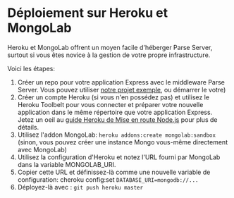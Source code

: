 # Déploiement sur Heroku et MongoLab

Heroku et MongoLab offrent un moyen facile d'héberger Parse Server, surtout si vous êtes novice à la gestion de votre propre infrastructure.

Voici les étapes:

1. Créer un repo pour votre application Express avec le middleware Parse Server. Vous pouvez utiliser [notre projet exemple](https://github.com/ParsePlatform/parse-server-example), ou démarrer le votre)
2. Créer un compte Heroku (si vous n'en possédez pas) et utilisez le Heroku Toolbelt pour vous connecter et préparer votre nouvelle application dans le même répertoire que votre application Express. Jetez un oeil au [guide Heroku de Mise en route Node.js](https://devcenter.heroku.com/articles/getting-started-with-nodejs#introduction) pour plus de détails.
3. Utilisez l'addon MongoLab: `heroku addons:create mongolab:sandbox` (sinon, vous pouvez créer une instance Mongo vous-même directement avec MongoLab)
4. Utilisez la configuration d'Heroku et notez l'URL fourni par MongoLab dans la variable MONGOLAB_URI.
5. Copier cette URL et définissez-là comme une nouvelle variable de configuration: cheroku config:set `DATABASE_URI=mongodb://...`
6. Déployez-là avec : `git push heroku master`
